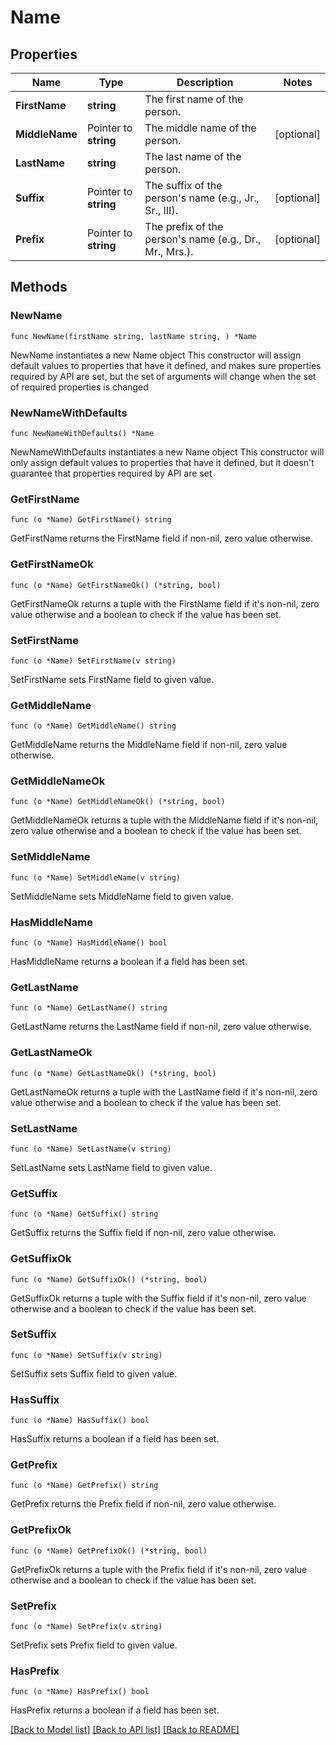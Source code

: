 # Name

## Properties

Name | Type | Description | Notes
------------ | ------------- | ------------- | -------------
**FirstName** | **string** | The first name of the person. | 
**MiddleName** | Pointer to **string** | The middle name of the person. | [optional] 
**LastName** | **string** | The last name of the person. | 
**Suffix** | Pointer to **string** | The suffix of the person&#39;s name (e.g., Jr., Sr., III). | [optional] 
**Prefix** | Pointer to **string** | The prefix of the person&#39;s name (e.g., Dr., Mr., Mrs.). | [optional] 

## Methods

### NewName

`func NewName(firstName string, lastName string, ) *Name`

NewName instantiates a new Name object
This constructor will assign default values to properties that have it defined,
and makes sure properties required by API are set, but the set of arguments
will change when the set of required properties is changed

### NewNameWithDefaults

`func NewNameWithDefaults() *Name`

NewNameWithDefaults instantiates a new Name object
This constructor will only assign default values to properties that have it defined,
but it doesn't guarantee that properties required by API are set

### GetFirstName

`func (o *Name) GetFirstName() string`

GetFirstName returns the FirstName field if non-nil, zero value otherwise.

### GetFirstNameOk

`func (o *Name) GetFirstNameOk() (*string, bool)`

GetFirstNameOk returns a tuple with the FirstName field if it's non-nil, zero value otherwise
and a boolean to check if the value has been set.

### SetFirstName

`func (o *Name) SetFirstName(v string)`

SetFirstName sets FirstName field to given value.


### GetMiddleName

`func (o *Name) GetMiddleName() string`

GetMiddleName returns the MiddleName field if non-nil, zero value otherwise.

### GetMiddleNameOk

`func (o *Name) GetMiddleNameOk() (*string, bool)`

GetMiddleNameOk returns a tuple with the MiddleName field if it's non-nil, zero value otherwise
and a boolean to check if the value has been set.

### SetMiddleName

`func (o *Name) SetMiddleName(v string)`

SetMiddleName sets MiddleName field to given value.

### HasMiddleName

`func (o *Name) HasMiddleName() bool`

HasMiddleName returns a boolean if a field has been set.

### GetLastName

`func (o *Name) GetLastName() string`

GetLastName returns the LastName field if non-nil, zero value otherwise.

### GetLastNameOk

`func (o *Name) GetLastNameOk() (*string, bool)`

GetLastNameOk returns a tuple with the LastName field if it's non-nil, zero value otherwise
and a boolean to check if the value has been set.

### SetLastName

`func (o *Name) SetLastName(v string)`

SetLastName sets LastName field to given value.


### GetSuffix

`func (o *Name) GetSuffix() string`

GetSuffix returns the Suffix field if non-nil, zero value otherwise.

### GetSuffixOk

`func (o *Name) GetSuffixOk() (*string, bool)`

GetSuffixOk returns a tuple with the Suffix field if it's non-nil, zero value otherwise
and a boolean to check if the value has been set.

### SetSuffix

`func (o *Name) SetSuffix(v string)`

SetSuffix sets Suffix field to given value.

### HasSuffix

`func (o *Name) HasSuffix() bool`

HasSuffix returns a boolean if a field has been set.

### GetPrefix

`func (o *Name) GetPrefix() string`

GetPrefix returns the Prefix field if non-nil, zero value otherwise.

### GetPrefixOk

`func (o *Name) GetPrefixOk() (*string, bool)`

GetPrefixOk returns a tuple with the Prefix field if it's non-nil, zero value otherwise
and a boolean to check if the value has been set.

### SetPrefix

`func (o *Name) SetPrefix(v string)`

SetPrefix sets Prefix field to given value.

### HasPrefix

`func (o *Name) HasPrefix() bool`

HasPrefix returns a boolean if a field has been set.


[[Back to Model list]](../README.md#documentation-for-models) [[Back to API list]](../README.md#documentation-for-api-endpoints) [[Back to README]](../README.md)


